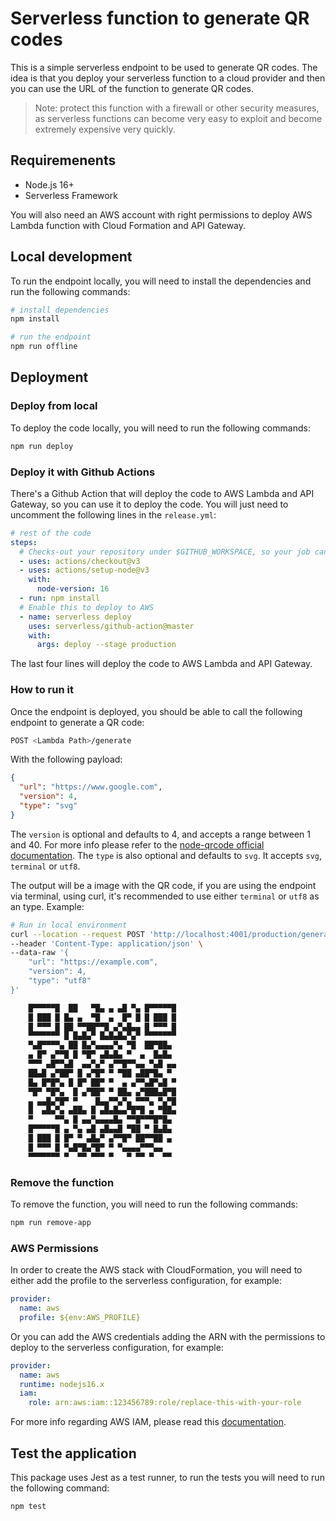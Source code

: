 # Serverless function to generate QR codes

This is a simple serverless endpoint to be used to generate QR codes.
The idea is that you deploy your serverless function to a cloud provider and
then you can use the URL of the function to generate QR codes.

> Note: protect this function with a firewall or other security measures, as serverless functions can become very easy to exploit and become extremely expensive very quickly.

## Requiremenents

- Node.js 16+
- Serverless Framework

You will also need an AWS account with right permissions to deploy AWS Lambda function with Cloud Formation and API Gateway.

## Local development

To run the endpoint locally, you will need to install the dependencies and run the following commands:

```bash
# install dependencies
npm install

# run the endpoint
npm run offline
```

## Deployment

### Deploy from local

To deploy the code locally, you will need to run the following commands:

```bash
npm run deploy
```

### Deploy it with Github Actions

There's a Github Action that will deploy the code to AWS Lambda and API Gateway, so you can use it to deploy the code.
You will just need to uncomment the following lines in the `release.yml`:

```yaml
# rest of the code
steps:
  # Checks-out your repository under $GITHUB_WORKSPACE, so your job can access it
  - uses: actions/checkout@v3
  - uses: actions/setup-node@v3
    with:
      node-version: 16
  - run: npm install
  # Enable this to deploy to AWS
  - name: serverless deploy
    uses: serverless/github-action@master
    with:
      args: deploy --stage production
```

The last four lines will deploy the code to AWS Lambda and API Gateway.

### How to run it

Once the endpoint is deployed, you should be able to call the following endpoint to generate a QR code:

```bash
POST <Lambda Path>/generate
```

With the following payload:

```json
{
  "url": "https://www.google.com",
  "version": 4,
  "type": "svg"
}
```

The `version` is optional and defaults to 4, and accepts a range between 1 and 40. For more info please refer to the [node-qrcode official documentation](https://github.com/soldair/node-qrcode#qr-code-capacity).
The `type` is also optional and defaults to `svg`. It accepts `svg`, `terminal` or `utf8`.

The output will be a image with the QR code, if you are using the endpoint via terminal, using curl, it's recommended to use either `terminal` or `utf8` as an type.
Example:

```bash
# Run in local environment
curl --location --request POST 'http://localhost:4001/production/generate' \
--header 'Content-Type: application/json' \
--data-raw '{
    "url": "https://example.com",
    "version": 4,
    "type": "utf8"
}'

    █▀▀▀▀▀█  ██   ▀█▄ ▄ ▄█ ▀▄ █▀▀▀▀▀█
    █ ███ █ █▄ ▄  ▀█  ▄  █▀ █ █ ███ █
    █ ▀▀▀ █ ██ ▀▀██▀▀█ ▄▀▄█▄▄ █ ▀▀▀ █
    ▀▀▀▀▀▀▀ █ █▄█▄▀ █▄█▄█▄▀▄▀ ▀▀▀▀▀▀▀
    ▀▄█▀▀▀▀▄ ██ █▄▀▄▄▄▄▀▄ ▀█  ██▀██▄ 
    ▄ █▀ ▄▀▀█ █ ▀█▀ ▄█▄█▄ ▀  ▄  █▄█▄ 
    ▀▀▀ ▄█▀▀▄█  ▄▄▀▄▀ ▄▀▀█▀▀▄▄ ▀▄█ ▄▄
    ██▄█ ▄▀██▀ █ ▄▀█▀ ▀ ▀██ ▄██▀█▄ ▀ 
    █▄ █▀█▀▄ █ █▀ ██▀ ▀  ▄ ▄▀▀▄█▀▄█ ▀
    ▀█▀ ▀█▀▄  █ ▄▀██▀ ▀ ██▄ ▄▀███▄█▀█
    ▄ ▄▄█▄▀█▀ ▀    █▄▄▀▀▄▀▄ ▀▀▀▄ ▀▄▀█
    █  ▄█▄▀▄ ▄██▄ █ ▄█▄█▄▄▀█▀█ ▄ ▀██▄
    ▀     ▀▀▄ █ ▄▄▀▄▄▄▄█▄ ▀▀█▀▀▀█▀█▄ 
    █▀▀▀▀▀█ ▄ ▀▄ ▄█ ▄█▄▄█ ▀██ ▀ █▄█▄ 
    █ ███ █ █▀ ▀ ▄█▄▀ ▄▀▀█▀ ██▀▀██ ▄ 
    █ ▀▀▀ █ ▀▄█▀█▄▀█▀ ▀ ▀▄▄▄▄▀▀▀▄▄   
    ▀▀▀▀▀▀▀ ▀  ▀▀ ▀▀▀ ▀   ▀ ▀▀ ▀  ▀▀ 
```

### Remove the function

To remove the function, you will need to run the following commands:

```bash
npm run remove-app
```

### AWS Permissions

In order to create the AWS stack with CloudFormation, you will need to either add the profile to the serverless configuration, for example:

```yaml
provider:
  name: aws
  profile: ${env:AWS_PROFILE}
```

Or you can add the AWS credentials adding the ARN with the permissions to deploy to the serverless configuration, for example:

```yaml
provider:
  name: aws
  runtime: nodejs16.x
  iam:
    role: arn:aws:iam::123456789:role/replace-this-with-your-role
```

For more info regarding AWS IAM, please read this [documentation](https://www.serverless.com/framework/docs/providers/aws/guide/iam).

## Test the application

This package uses Jest as a test runner, to run the tests you will need to run the following command:

```bash
npm test
```

